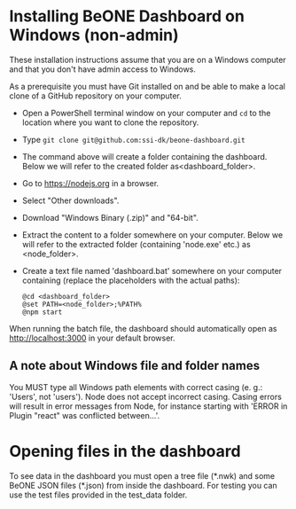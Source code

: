 ﻿# Installing BeONE Dashboard on Windows (non-admin)

These installation instructions assume that you are on a Windows
computer and that you don\'t have admin access to Windows.

As a prerequisite you must have Git installed on and be able to make a
local clone of a GitHub repository on your computer.

-   Open a PowerShell terminal window on your computer and `cd` to the location where
    you want to clone the repository.

-   Type `git clone git@github.com:ssi-dk/beone-dashboard.git`
-   The command above will create a folder containing the dashboard. Below we will refer to the created folder
    as\<dashboard_folder\>.
-   Go to https://nodejs.org in a browser.
-   Select "Other downloads".
-   Download "Windows Binary (.zip)" and "64-bit".
-   Extract the content to a folder somewhere on your computer. Below we
    will refer to the extracted folder (containing \'node.exe\' etc.) as
    \<node_folder\>.
-   Create a text file named \'dashboard.bat\' somewhere on your computer
    containing (replace the placeholders with the actual paths):
    ```
    @cd <dashboard_folder>
    @set PATH=<node_folder>;%PATH%
    @npm start
    ```
When running the batch file, the dashboard should automatically open as [http://localhost:3000](http://localhost:3000) in your default browser.

## A note about Windows file and folder names

You MUST type all Windows path elements with correct casing (e. g.:
\'Users\', not \'users\'). Node does not accept incorrect casing. Casing
errors will result in error messages from Node, for instance starting
with \'ERROR in Plugin \"react\" was conflicted between\...\'.

# Opening files in the dashboard
To see data in the dashboard you must open a tree file (\*.nwk) and some BeONE JSON files (\*.json) from inside the dashboard. For testing you can use the test files provided in the test_data folder.
